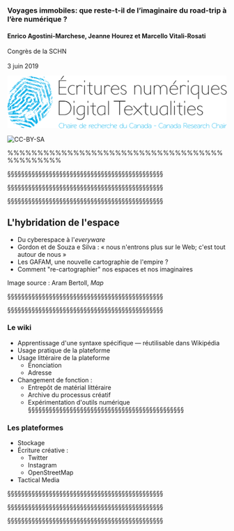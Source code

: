 <!-- .slide: data-background-image="img/oloe.png" data-background-size="contain"-->
<!-- .slide: class="hover"-->

### Voyages immobiles: que reste-t-il de l’imaginaire du road-trip à l’ère numérique ?

#### Enrico Agostini-Marchese, Jeanne Hourez et Marcello Vitali-Rosati
Congrès de la SCHN
<br />
<br />
3 juin 2019

![logo CRCEN](img/LogoENDT10-2016.png) <!-- .element: class="logo" style="width:30%; background-color:ghostwhite;padding: 5px" -->

<!-- .element: style="font-size:1.4rem" -->

![CC-BY-SA](http://i.creativecommons.org/l/by-sa/4.0/88x31.png) <!-- .element: class="logo" -->

%%%%%%%%%%%%%%%%%%%%%%%%%%%%%%%%%%%%%%%%%%%%%
<!-- .slide: data-background-image="img/transcan.png" -->
§§§§§§§§§§§§§§§§§§§§§§§§§§§§§§§§§§§§§§§§§§§§§
<!-- .slide: data-background-image="img/transcanSiteChaire.png" -->
§§§§§§§§§§§§§§§§§§§§§§§§§§§§§§§§§§§§§§§§§§§§§
<!-- .slide: data-background-image="img/wikiParticipants.png" -->
§§§§§§§§§§§§§§§§§§§§§§§§§§§§§§§§§§§§§§§§§§§§§
<!-- .slide: data-background-image="img/map.jpg" -->
<!-- .slide: class="hover"-->
## L'hybridation de l'espace
- Du cyberespace à l'_everyware_
- Gordon et de Souza e Silva : « nous n'entrons plus sur le Web; c'est tout autour de nous »
- Les GAFAM, une nouvelle cartographie de l'empire ?
- Comment "re-cartographier" nos espaces et nos  imaginaires


Image source : Aram Bertoll, _Map_

<!-- .element: class="source" -->
§§§§§§§§§§§§§§§§§§§§§§§§§§§§§§§§§§§§§§§§§§§§§
<!-- .slide: data-background-image="img/zotero.png" -->

§§§§§§§§§§§§§§§§§§§§§§§§§§§§§§§§§§§§§§§§§§§§§
<!-- .slide: data-background-image="img/wiki.png"-->
<!-- .slide: class="hover"-->

### Le wiki

- Apprentissage d'une syntaxe spécifique — réutilisable dans Wikipédia
- Usage pratique de la plateforme
- Usage littéraire de la plateforme
  - Énonciation
  - Adresse
- Changement de fonction :
  - Entrepôt de matérial littéraire
  - Archive du processus créatif
  - Expérimentation d'outils numérique
§§§§§§§§§§§§§§§§§§§§§§§§§§§§§§§§§§§§§§§§§§§§§
<!-- .slide: data-background-image="img/openMap.png" -->
<!-- .slide: class="hover"-->

### Les plateformes

- Stockage
- Écriture créative :
  - Twitter
  - Instagram
  - OpenStreetMap
- Tactical Media

§§§§§§§§§§§§§§§§§§§§§§§§§§§§§§§§§§§§§§§§§§§§§
<!-- .slide: data-background-image="img/cassandre.png" -->

§§§§§§§§§§§§§§§§§§§§§§§§§§§§§§§§§§§§§§§§§§§§§
<!-- .slide: data-background-image="img/deriveGamelin.jpeg" -->

§§§§§§§§§§§§§§§§§§§§§§§§§§§§§§§§§§§§§§§§§§§§§
<!-- .slide: data-background-image="img/deriveTwitter.png " -->
